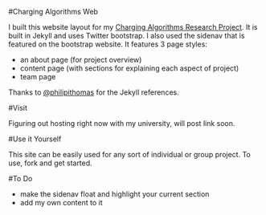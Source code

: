 #Charging Algorithms Web

I built this website layout for my [Charging Algorithms Research Project](https://github.com/andhess/ChargeAlgorithms).
It is built in Jekyll and uses Twitter bootstrap.  I also used the sidenav that is featured on the bootstrap website.
It features 3 page styles:
* an about page (for project overview)
* content page (with sections for explaining each aspect of project)
* team page 

Thanks to [@philipithomas](https://github.com/philipithomas) for the Jekyll references.

#Visit

Figuring out hosting right now with my university, will post link soon.

#Use it Yourself

This site can be easily used for any sort of individual or group project.  To use, fork and get started.

#To Do

* make the sidenav float and highlight your current section
* add my own content to it
